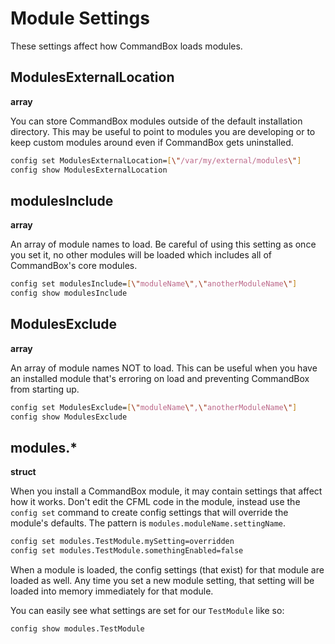 # Module Settings

These settings affect how CommandBox loads modules.

## ModulesExternalLocation

**array**

You can store CommandBox modules outside of the default installation directory. This may be useful to point to modules you are developing or to keep custom modules around even if CommandBox gets uninstalled.

```bash
config set ModulesExternalLocation=[\"/var/my/external/modules\"]
config show ModulesExternalLocation
```

## modulesInclude

**array**

An array of module names to load. Be careful of using this setting as once you set it, no other modules will be loaded which includes all of CommandBox's core modules.

```bash
config set modulesInclude=[\"moduleName\",\"anotherModuleName\"]
config show modulesInclude
```

## ModulesExclude

**array**

An array of module names NOT to load. This can be useful when you have an installed module that's erroring on load and preventing CommandBox from starting up.

```bash
config set ModulesExclude=[\"moduleName\",\"anotherModuleName\"]
config show ModulesExclude
```

## modules.\*

**struct**

When you install a CommandBox module, it may contain settings that affect how it works. Don't edit the CFML code in the module, instead use the `config set` command to create config settings that will override the module's defaults. The pattern is `modules.moduleName.settingName`.

```bash
config set modules.TestModule.mySetting=overridden
config set modules.TestModule.somethingEnabled=false
```

When a module is loaded, the config settings \(that exist\) for that module are loaded as well. Any time you set a new module setting, that setting will be loaded into memory immediately for that module.

You can easily see what settings are set for our `TestModule` like so:

```bash
config show modules.TestModule
```

